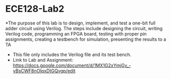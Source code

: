 # ECE128-Lab2
*The purpose of this lab is to design, implement, and test a one-bit full adder circuit using Verilog. The steps include designing the circuit, writing Verilog code, programming an FPGA board, testing with proper pin assignments, creating a testbench for simulation, presenting the results to a TA
* This file only includes the Verilog file and its test bench.
* Link to Lab and Assignment: <https://docs.google.com/document/d/1MX1G2xYmjGv_-yBsCWF8nOlqxDtGQvgp/edit>

